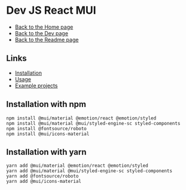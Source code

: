 # Dev JS React MUI

- [Back to the Home page](../../README.md)
- [Back to the Dev page](../README.md)
- [Back to the Readme page](README.md)

## Links
- [Installation](https://mui.com/material-ui/getting-started/installation/)
- [Usage](https://mui.com/material-ui/getting-started/usage/)
- [Example projects](https://mui.com/material-ui/getting-started/example-projects/)

## Installation with npm
```
npm install @mui/material @emotion/react @emotion/styled
npm install @mui/material @mui/styled-engine-sc styled-components
npm install @fontsource/roboto
npm install @mui/icons-material
```

## Installation with yarn
```
yarn add @mui/material @emotion/react @emotion/styled
yarn add @mui/material @mui/styled-engine-sc styled-components
yarn add @fontsource/roboto
yarn add @mui/icons-material
```
